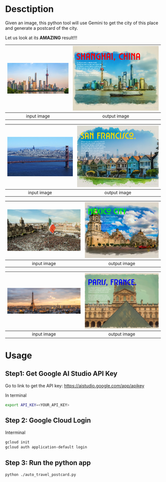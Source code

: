 # Desctiption
Given an image, this python tool will use Gemini to get the city of this place and generate a postcard of the city.

Let us look at its **AMAZING** result!!!

| ![sample1](https://raw.githubusercontent.com/Li-Yan/gemini-auto-travel-postcard/main/input_examples/Shanghai.jpg) | ![output](https://raw.githubusercontent.com/Li-Yan/gemini-auto-travel-postcard/main/output_example/shanghai_postcard.png)  |
|:--:|:--:|
| input image  | output image  |

| ![sample1](https://raw.githubusercontent.com/Li-Yan/gemini-auto-travel-postcard/main/input_examples/San_Francisco.jpg) | ![output](https://raw.githubusercontent.com/Li-Yan/gemini-auto-travel-postcard/main/output_example/san_francisco_postcard.png)  |
|:--:|:--:|
| input image  | output image  |

| ![sample1](https://raw.githubusercontent.com/Li-Yan/gemini-auto-travel-postcard/main/input_examples/mexico%20city.jpg) | ![output](https://raw.githubusercontent.com/Li-Yan/gemini-auto-travel-postcard/main/output_example/mexico_city_postcard.png)  |
|:--:|:--:|
| input image  | output image  |

| ![sample1](https://raw.githubusercontent.com/Li-Yan/gemini-auto-travel-postcard/main/input_examples/paris.jpg) | ![output](https://raw.githubusercontent.com/Li-Yan/gemini-auto-travel-postcard/main/output_example/paris_postcard.png)  |
|:--:|:--:|
| input image  | output image  |

# Usage

## Step1: Get Google AI Studio API Key

Go to link to get the API key: https://aistudio.google.com/app/apikey

In terminal
```bash
export API_KEY=<YOUR_API_KEY>
```

## Step 2: Google Cloud Login

Interminal
```bash
gcloud init
gcloud auth application-default login
```

## Step 3: Run the python app
```bash
python ./auto_travel_postcard.py
```
